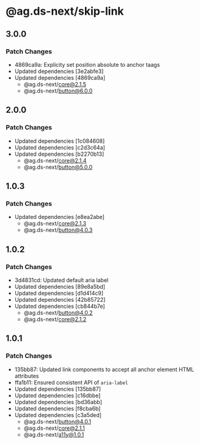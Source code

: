 # @ag.ds-next/skip-link

## 3.0.0

### Patch Changes

- 4869ca9a: Explicity set position absolute to anchor taags
- Updated dependencies [3e2abfe3]
- Updated dependencies [4869ca9a]
  - @ag.ds-next/core@2.1.5
  - @ag.ds-next/button@6.0.0

## 2.0.0

### Patch Changes

- Updated dependencies [1c084608]
- Updated dependencies [c2d3c64a]
- Updated dependencies [b2270b13]
  - @ag.ds-next/core@2.1.4
  - @ag.ds-next/button@5.0.0

## 1.0.3

### Patch Changes

- Updated dependencies [e8ea2abe]
  - @ag.ds-next/core@2.1.3
  - @ag.ds-next/button@4.0.3

## 1.0.2

### Patch Changes

- 3d4831cd: Updated default aria label
- Updated dependencies [89e8a5bd]
- Updated dependencies [d1d414c9]
- Updated dependencies [42b85722]
- Updated dependencies [cb844b7e]
  - @ag.ds-next/button@4.0.2
  - @ag.ds-next/core@2.1.2

## 1.0.1

### Patch Changes

- 135bb87: Updated link components to accept all anchor element HTML attributes
- ffa1b11: Ensured consistent API of `aria-label`
- Updated dependencies [135bb87]
- Updated dependencies [c16dbbe]
- Updated dependencies [bd36abb]
- Updated dependencies [f8cba6b]
- Updated dependencies [c3a5ded]
  - @ag.ds-next/button@4.0.1
  - @ag.ds-next/core@2.1.1
  - @ag.ds-next/a11y@1.0.1
